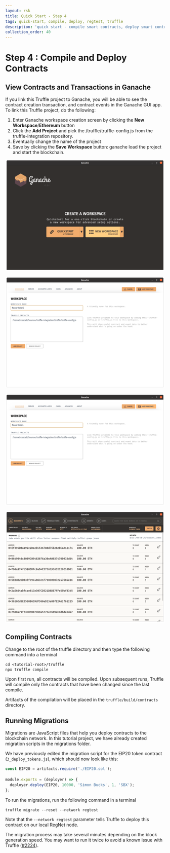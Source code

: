 ```yaml
---
layout: rsk
title: Quick Start - Step 4
tags: quick-start, compile, deploy, regtest, truffle
description: 'quick start - compile smart contracts, deploy smart contracts to regtest'
collection_order: 40
---
```


# Step 4 : Compile and Deploy Contracts


## View Contracts and Transactions in Ganache

If you link this Truffle project to Ganache, you will be able to see the contract creation transaction, and contract events in the Ganache GUI app. To link this Truffle project, do the following:

1. Enter Ganache workspace creation screen by clicking the **New Workspace**/**Ethereum** button
2. Click the **Add Project** and pick the <tutorial-root>/truffle/truffle-config.js from the truffle-integration repository.
3. Eventually change the name of the project
4. Save by clicking the **Save Workspace** button: ganache load the project and start the blockchain.

![](/dist/images/Enter-ganache.png)

![](/dist/images/Load-project-ganache.png)

![](/dist/images/Save-project-ganache.png)

![](/dist/images/Blockchain-started-ganache.png)

## Compiling Contracts

Change to the root of the truffle directory and then type the following command into a terminal

```shell
cd <tutorial-root>/truffle
npx truffle compile
```

Upon first run, all contracts will be compiled. Upon subsequent runs, Truffle will compile only the contracts that have been changed since the last compile.

Artifacts of the compilation will be placed in the `truffle/build/contracts` directory.

## Running Migrations

Migrations are JavaScript files that help you deploy contracts to the blockchain network. In this tutorial project, we have already created migration scripts in the migrations folder.

We have previously edited the migration script for the EIP20 token contract (`3_deploy_tokens.js`), which should now look like this:

```javascript
const EIP20 = artifacts.require('./EIP20.sol');

module.exports = (deployer) => {
  deployer.deploy(EIP20, 10000, 'Simon Bucks', 1, 'SBX');
};
```

To run the migrations, run the following command in a terminal

```shell
truffle migrate --reset --network regtest
```

Note that the `--network regtest` parameter tells Truffle to deploy this contract on our local RegNet node.

The migration process may take several minutes depending on the block generation speed. You may want to run it twice to avoid a known issue with Truffle ([#2224](https://github.com/trufflesuite/truffle/issues/2224)).
